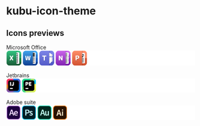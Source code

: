 # kubu-icon-theme


## Icons previews
Microsoft Office
![Microsoft Office](previews/ms-office.png)

Jetbrains
![Jetbrains](previews/jetbrains.png)

Adobe suite
![Adobe suite](previews/adobe-suite.png)
